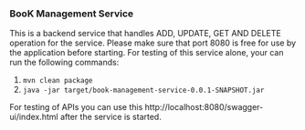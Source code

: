 ### BooK Management Service

 This is a backend service that handles ADD, UPDATE, GET AND DELETE operation for the service.
 Please make sure that port 8080 is free for use by the application before starting.
 For testing of this service alone, your can run the following commands:

1. `mvn clean package`
2. `java -jar target/book-management-service-0.0.1-SNAPSHOT.jar`

 For testing of APIs you can use this http://localhost:8080/swagger-ui/index.html after the service is started.
